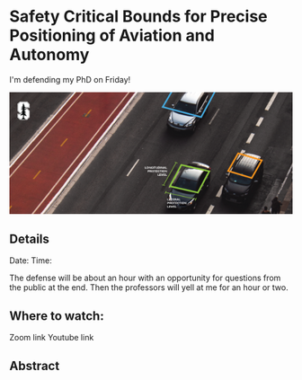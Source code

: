 # Safety Critical Bounds for Precise Positioning of Aviation and Autonomy

I'm defending my PhD on Friday!

![defense logo](\KGunning_600x258.png)

## Details
Date:
Time: 

The defense will be about an hour with an opportunity for questions from the public at the end.  Then the professors will yell at me for an hour or two. 

## Where to watch:
Zoom link
Youtube link

## Abstract
